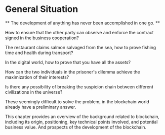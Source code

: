 # General Situation

** The development of anything has never been accomplished in one go. **

How to ensure that the other party can observe and enforce the contract signed in the business cooperation?

The restaurant claims salmon salvaged from the sea, how to prove fishing time and health during transport?

In the digital world, how to prove that you have all the assets?

How can the two individuals in the prisoner's dilemma achieve the maximization of their interests?

Is there any possibility of breaking the suspicion chain between different civilizations in the universe?

These seemingly difficult to solve the problem, in the blockchain world already have a preliminary answer.

This chapter provides an overview of the background related to blockchain, including its origin, positioning, key technical points involved, and potential business value. And prospects of the development of the blockchain.
